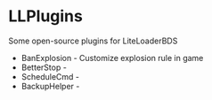 # LLPlugins
 Some open-source plugins for LiteLoaderBDS

- BanExplosion - Customize explosion rule in game
- BetterStop - 
- ScheduleCmd - 
- BackupHelper - 

